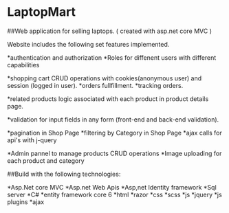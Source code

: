 # LaptopMart
##Web application for selling laptops. ( created with asp.net core MVC )

Website includes the following set features implemented.

*authentication and authorization
*Roles for diffenent users with different capabilities

*shopping cart CRUD operations with cookies(anonymous user) and session (logged in user).
*orders fullfillment.
*tracking orders.

*related products logic associated with each product in product details page.

*validation for input fields in any form (front-end and back-end validation).

*pagination in Shop Page
*filtering by Category in Shop Page
*ajax calls for api's with j-query

*Admin pannel to manage products CRUD operations
*Image uploading for each product and category




##Build with the following technologies:

*Asp.Net core MVC
*Asp.net Web Apis
*Asp,net Identity framework
*Sql server
*C#
*entity framework core 6
*html
*razor
*css
*scss
*js
*jquery
*js plugins
*ajax



